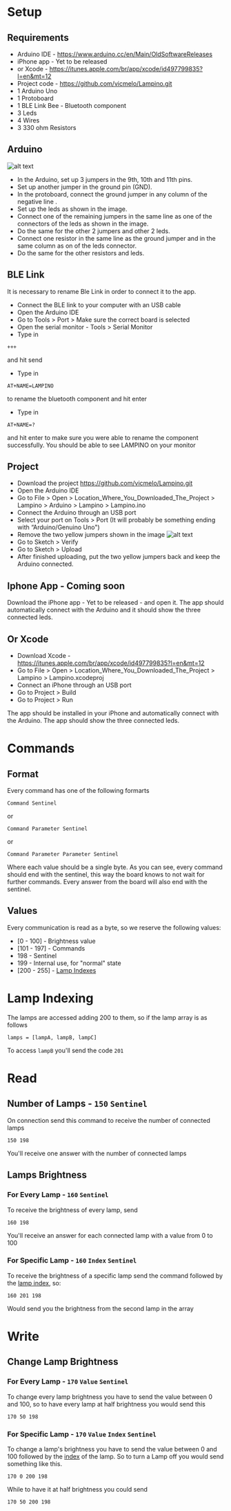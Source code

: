 # Setup
## Requirements
- Arduino IDE - https://www.arduino.cc/en/Main/OldSoftwareReleases
- iPhone app - Yet to be released
- or Xcode - https://itunes.apple.com/br/app/xcode/id497799835?l=en&mt=12
- Project code - https://github.com/vicmelo/Lampino.git
- 1 Arduino Uno
- 1 Protoboard
- 1 BLE Link Bee - Bluetooth component
- 3 Leds
- 4 Wires
- 3 330 ohm Resistors

## Arduino
![alt text](https://raw.github.com/vicmelo/Lampino/feature/SpeechRecognition/IMG_1826.JPG)
- In the Arduino, set up 3 jumpers in the 9th, 10th and 11th pins.
- Set up another jumper in the ground pin (GND).
- In the protoboard, connect the ground jumper in any column of the negative line .
- Set up the leds as shown in the image.
- Connect one of the remaining jumpers in the same line as one of the connectors of the leds as shown in the image.
- Do the same for the other 2 jumpers and other 2 leds.
- Connect one resistor in the same line as the ground jumper and in the same column as on of the leds connector.
- Do the same for the other resistors and leds.

## BLE Link
It is necessary to rename Ble Link in order to connect it to the app.
- Connect the BLE link to your computer with an USB cable
- Open the Arduino IDE
- Go to Tools > Port > Make sure the correct board is selected
- Open the serial monitor - Tools > Serial Monitor
- Type in 
```
+++
```
and hit send
- Type in 
```
AT+NAME=LAMPINO
```
to rename the bluetooth component and hit enter
- Type in 
```
AT+NAME=?
```
and hit enter to make sure you were able to rename the component successfully. You should be able to see LAMPINO on your monitor 

## Project
- Download the project https://github.com/vicmelo/Lampino.git
- Open the Arduino IDE
- Go to File > Open > Location_Where_You_Downloaded_The_Project > Lampino > Arduino > Lampino > Lampino.ino
- Connect the Arduino through an USB port
- Select your port on Tools > Port (It will probably be something ending with “Arduino/Genuino Uno") 
- Remove the two yellow jumpers shown in the image
![alt text](https://raw.github.com/vicmelo/Lampino/feature/SpeechRecognition/IMG_1825.JPG)
- Go to Sketch > Verify
- Go to Sketch > Upload
- After finished uploading, put the two yellow jumpers back and keep the Arduino connected.

## Iphone App - Coming soon
Download the iPhone app - Yet to be released - and open it. The app should automatically connect with the Arduino and it should show the three connected leds.

## Or Xcode
- Download Xcode - https://itunes.apple.com/br/app/xcode/id497799835?l=en&mt=12
- Go to File > Open > Location_Where_You_Downloaded_The_Project > Lampino > Lampino.xcodeproj
- Connect an iPhone through an USB port
- Go to Project > Build
- Go to Project > Run

The app should be installed in your iPhone and automatically connect with the Arduino. The app should show the three connected leds.

# Commands
## Format
Every command has one of the following formarts
```
Command Sentinel
```
or
```
Command Parameter Sentinel
```
or
```
Command Parameter Parameter Sentinel
```
Where each value should be a single byte. As you can see, every command should end with the sentinel, this way the board knows to not wait for further commands.
Every answer from the board will also end with the sentinel.

## Values
Every communication is read as a byte, so we reserve the following values:
- [0 - 100] - Brightness value
- [101 - 197] - Commands
- 198 - Sentinel
- 199 - Internal use, for "normal" state
- [200 - 255] - [Lamp Indexes](#LampIndex)

# <a name="LampIndex"></a> Lamp Indexing

The lamps are accessed adding 200 to them, so if the lamp array is as follows
```
lamps = [lampA, lampB, lampC]
```
To access ``lampB`` you'll send the code ``201``

# Read
## Number of Lamps - ``150`` ``Sentinel``
On connection send this command to receive the number of connected lamps
```
150 198
```
You'll receive one answer with the number of connected lamps

## Lamps Brightness
### For Every Lamp - ``160`` ``Sentinel``
To receive the brightness of every lamp, send
```
160 198
```
You'll receive an answer for each connected lamp with a value from 0 to 100

### For Specific Lamp - ``160`` ``Index`` ``Sentinel``
To receive the brightness of a specific lamp send the command followed by the [lamp index](#LampIndex), so:
```
160 201 198
```
Would send you the brightness from the second lamp in the array

# Write
## Change Lamp Brightness
### For Every Lamp - ``170`` ``Value`` ``Sentinel``
To change every lamp brightness you have to send the value between 0 and 100, so to have every lamp at half brightness you would send this
```
170 50 198
```

### For Specific Lamp - ``170`` ``Value`` ``Index`` ``Sentinel``
To change a lamp's brightness you have to send the value between 0 and 100 followed by the [index](#LampIndex) of the lamp. So to turn a Lamp off you would send something like this.
```
170 0 200 198
```
While to have it at half brightness you could send
```
170 50 200 198
```

